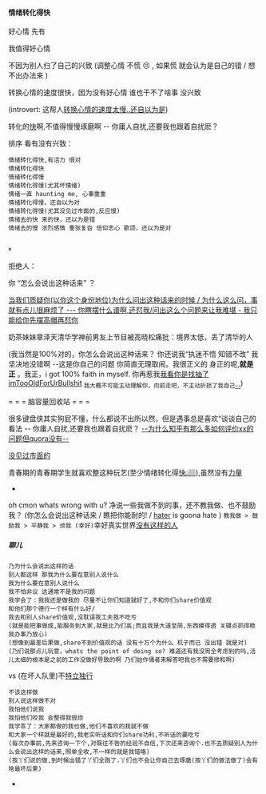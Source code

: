 
#### 情绪转化得快

好心情 先有

我值得好心情

不因为别人扫了自己的兴致 (调整心情 不慌 😣 , 如果慌 就会认为是自己的错 / 想不出办法来 )

转换心情的速度很快，因为没有好心情 谁也干不了啥事 没兴致

(introvert: 这帮人[转换心情的速度太慢..还自以为是](https://twitter.com/sryimnate/status/861599476074545153))

转化的[快](https://twitter.com/kourtneykardash/status/858896451803336705)啊,不值得慢慢琢磨啊 -- 你庸人自扰,还要我也跟着自扰麽？

排序 看有没有兴致：
```
情绪转化得快,有活力 很对
情绪转化得快
情绪转化得慢
情绪转化得慢(尤其坏情绪)
情绪一直 haunting me, 心事重重
情绪转化得慢，还自以为对
情绪转化得慢(尤其没见过市面的,反应慢)
情绪去的快 来的快，还以为是错
情绪去的慢 浓烈感情 重张复沓 信仰忠心 歌颂，还以为是对
```

#### 。

拒绝人：

你 “怎么会说出这种话来” ？


[当我们质疑你(以你这个身份地位)为什么问出这种话来的时候 / 为什么这么问，事就有点儿很麻烦了 --- 你瞎摆什么谱啊,还怼我/问出这么个问题来让我难堪 - 我只能给你先摆高帽再怼你](http://www.acfun.cn/v/ac1543714)

奶茶妹妹章泽天清华学神前男友上节目被高晓松痛批：境界太低，丢了清华的人

(我当然是100%对的，你怎么会说出这种话来？ 你还说我“执迷不悟 知错不改” 我坚决地没错啊 --这是你自己的问题 你简直无理取闹。我很正义的 身正的呢,**就是正** 。我正，i got 100% faith in myself. 你再惹我[我看你是找抽了](https://twitter.com/fillinthablankk/status/863882739472379904) [imTooOldForUrBullshit](https://twitter.com/GAVlNREACT/status/860971435011039232) <sub>我大概不可能主动理解你，向前走吧，不主动折损了我自己[--](https://ruby-china.org/notes/4052#这样不那样.log)</sub>)

= = = 脑容量回收站 = = =

很多键盘侠其实狗屁不懂，什么都说不出所以然，但是遇事总是喜欢“谈谈自己的看法 -- 你庸人自扰,还要我也跟着自扰麽？
[--为什么知乎有那么多如何评价xx的问题但quora没有--](https://www.zhihu.com/question/27153742)

[没见过市面的](https://github.com/7900ms/notinternet_deserted/blob/master/small/playlist/4看热闹.md)

青春期的青春期学生就喜欢整这种玩艺(至少情绪转化得[快👆🏽](https://bbs.hupu.com/15729322.html)),虽然没有[力量](https://github.com/7900ms/000nottheater_deserted_systemperformance/tree/master/small)

-

oh cmon whats wrong with u?
净说一些我做不到的事，还不教我做、也不鼓励我？ (你怎么会说出这种话来 / 瞧把你能耐的! / [hater](https://www.v2ex.com/t/361328#reply15) is goona hate )
`教我做 > 鼓励我 > 平静我 > 烦我 (幸好)`幸好真实世界[没有这样的人](https://github.com/7900ms/notinternet_deserted/tree/master/book)

##### 聊儿
```
乃为什么会说出这样的话
别人都这样 那我为什么要在意别人说什么
我为什么要在意别人说什么
我不怕非议 这通常不是我的问题
我学会了：我我还是做我的 尽量不让你们知道就好了,不和你们share价值观
和他们那个德行一个样有什么好/
我去和别人share价值观,没耽误我工夫我不吃亏
(就是能把事做成,能服务到大家,就是比乃们高;而且我是大道至简,东西摸得透 关键点抓得稳 我办事乃放心)
(想像到最差后果做,share不到价值观的话 没有十万个为什么 机子而已 没出错 就是对)
(乃们说那点儿玩意，whats the point of doing so? 难道还有我没周全考虑到的吗,活儿太细的根本是之前的工作没做好导致的啊 乃们始作俑者来解答吧我也不需要掺和啊)
```
vs (在坏人队里)不[特立独行](https://github.com/7900ms/000nottheater_deserted_systemlibrary/blob/master/travelwriting/small/3.md)
```
不该这样做
别人说这样做不对
我怕他们说我
我怕他们咬我 会整得我很烦
我学乖了：大家都做的我也做,他们不喜欢的我就不做
和大家一个样就是最好的,我老实听话和你们share功利,不听话的要吃亏
(每次办事前,先来咨询一下个,对既往不咎的经验不自信,下次还来咨询个.也不去质疑别人为什么会说出这样的话来,照单全收,不一样的就是我错咯)
(按丫们说的做,到时候出错了丫们全跑了.丫们也不会让你自己去琢磨(按丫们的做法做了)会有啥最坏后果)
```

-



